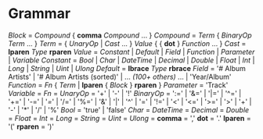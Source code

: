 ﻿
# Grammar

_Block_ = _Compound_ \{ __comma__ _Compound_ ... \}
_Compound_ = _Term_ \{ _BinaryOp_ _Term_ ... \}
_Term_ = \{ _UnaryOp_ | _Cast_ ... \} _Value_ \{ \{ __dot__ \} _Function_ ... \}
_Cast_ = __lparen__ _Type_ __rparen__
_Value_ = _Constant_ | _Default_ | _Field_ | _Function_ | _Parameter_ | _Variable_
_Constant_ = _Bool_ | _Char_ | _DateTime_ | _Decimal_ | _Double_ | _Float_ | _Int_ | _Long_ | _String_ | _Uint_ | _Ulong_
_Default_ = __lbrace__ _Type_ __rbrace__
_Field_ = '# Album Artists' | '# Album Artists (sorted)' | ... _(100+ others)_ ... | 'Year/Album'
_Function_ = _Fn_ \{ _Term_ | __lparen__ \{ _Block_ \} __rparen__ \}
_Parameter_ = 'Track'
_Variable_ =
_Fn_ =
_UnaryOp_ = '+' | '-' | '!'
_BinaryOp_ = ':=' | '&=' | '|=' | '\^=' | '+=' | '-=' | '*=*' | '/=' | '%=' | '&' | '|' | '^' | '=' | '!=' | '<' | '<=' | '>=' | '>' | '+' | '-' | '*' | '/' | '%'
_Bool_ = 'true' | 'false'
_Char_ =
_DateTime_ =
_Decimal_ =
_Double_ =
_Float_ =
_Int_ =
_Long_ =
_String_ =
_Uint_ =
_Ulong_ =
__comma__ = ','
__dot__ = '.'
__lparen__ = '('
__rparen__ = ')'
